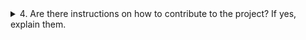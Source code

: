 <details>
<summary>4. Are there instructions on how to contribute to the project? If yes, explain them.</summary>
</details>